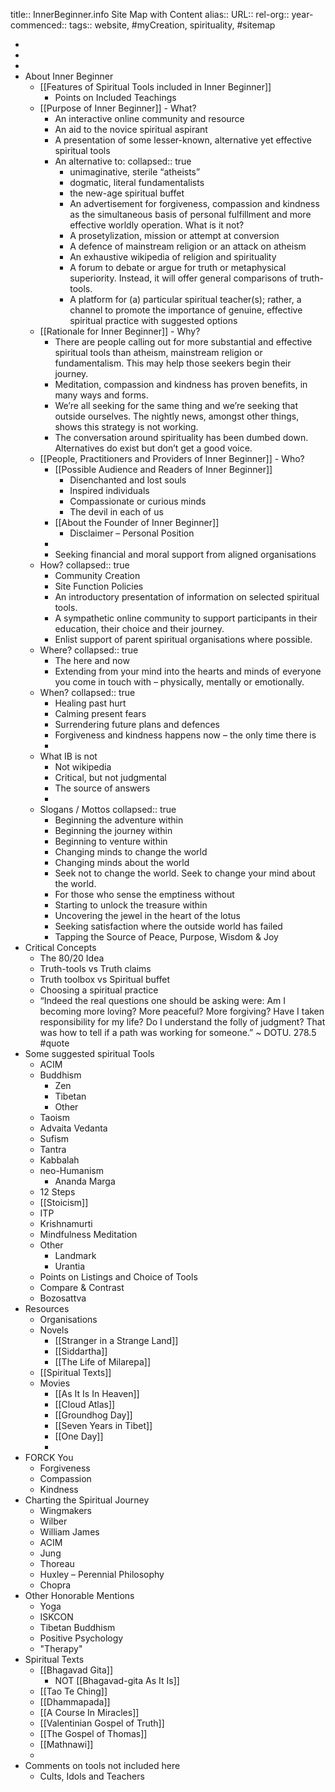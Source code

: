 title:: InnerBeginner.info Site Map with Content
alias::
URL::
rel-org::
year-commenced::
tags:: website, #myCreation, spirituality, #sitemap

-
-
-
- About Inner Beginner
	- [[Features of Spiritual Tools included in Inner Beginner]]
		- Points on Included Teachings
	- [[Purpose of Inner Beginner]] - What?
		- An interactive online community and resource
		- An aid to the novice spiritual aspirant
		- A presentation of some lesser-known, alternative yet effective spiritual tools
		- An alternative to:
		  collapsed:: true
			- unimaginative, sterile “atheists”
			- dogmatic, literal fundamentalists
			- the new-age spiritual buffet
			- An advertisement for forgiveness, compassion and kindness as the simultaneous basis of personal fulfillment and more effective worldly operation.
			  What is it not?
			- A prosetylization, mission or attempt at conversion
			- A defence of mainstream religion or an attack on atheism
			- An exhaustive wikipedia of religion and spirituality
			- A forum to debate or argue for truth or metaphysical superiority. Instead, it will offer general comparisons of truth-tools.
			- A platform for (a) particular spiritual teacher(s); rather, a channel to promote the importance of genuine, effective spiritual practice with suggested options
	- [[Rationale for Inner Beginner]] - Why?
		- There are people calling out for more substantial and effective spiritual tools than atheism, mainstream religion or fundamentalism. This may help those seekers begin their journey.
		- Meditation, compassion and kindness has proven benefits, in many ways and forms.
		- We’re all seeking for the same thing and we’re seeking that outside ourselves. The nightly news, amongst other things, shows this strategy is not working.
		- The conversation around spirituality has been dumbed down. Alternatives do exist but don’t get a good voice.
	- [[People, Practitioners and Providers of Inner Beginner]] - Who?
		- [[Possible Audience and Readers of Inner Beginner]]
			- Disenchanted and lost souls
			- Inspired individuals
			- Compassionate or curious minds
			- The devil in each of us
		- [[About the Founder of Inner Beginner]]
			- Disclaimer – Personal Position
		-
		- Seeking financial and moral support from aligned organisations
	- How?
	  collapsed:: true
		- Community Creation
		- Site Function Policies
		- An introductory presentation of information on selected spiritual tools.
		- A sympathetic online community to support participants in their education, their choice and their journey.
		- Enlist support of parent spiritual organisations where possible.
	- Where?
	  collapsed:: true
		- The here and now
		- Extending from your mind into the hearts and minds of everyone you come in touch with – physically, mentally or emotionally.
	- When?
	  collapsed:: true
		- Healing past hurt
		- Calming present fears
		- Surrendering future plans and defences
		- Forgiveness and kindness happens now – the only time there is
		-
	- What IB is not
		- Not wikipedia
		- Critical, but not judgmental
		- The source of answers
		-
	- Slogans / Mottos
	  collapsed:: true
		- Beginning the adventure within
		- Beginning the journey within
		- Beginning to venture within
		- Changing minds to change the world
		- Changing minds about the world
		- Seek not to change the world. Seek to change your mind about the world.
		- For those who sense the emptiness without
		- Starting to unlock the treasure within
		- Uncovering the jewel in the heart of the lotus
		- Seeking satisfaction where the outside world has failed
		- Tapping the Source of Peace, Purpose, Wisdom & Joy
- Critical Concepts
	- The 80/20 Idea
	- Truth-tools vs Truth claims
	- Truth toolbox vs Spiritual buffet
	- Choosing a spiritual practice
	- “Indeed the real questions one should be asking were: Am I becoming more loving? More peaceful? More forgiving? Have I taken responsibility for my life? Do I understand the folly of judgment? That was how to tell if a path was working for someone.” ~ DOTU. 278.5 #quote
- Some suggested spiritual Tools
	- ACIM
	- Buddhism
		- Zen
		- Tibetan
		- Other
	- Taoism
	- Advaita Vedanta
	- Sufism
	- Tantra
	- Kabbalah
	- neo-Humanism
		- Ananda Marga
	- 12 Steps
	- [[Stoicism]]
	- ITP
	- Krishnamurti
	- Mindfulness Meditation
	- Other
		- Landmark
		- Urantia
	- Points on Listings and Choice of Tools
	- Compare & Contrast
	- Bozosattva
- Resources
	- Organisations
	- Novels
		- [[Stranger in a Strange Land]]
		- [[Siddartha]]
		- [[The Life of Milarepa]]
	- [[Spiritual Texts]]
	- Movies
		- [[As It Is In Heaven]]
		- [[Cloud Atlas]]
		- [[Groundhog Day]]
		- [[Seven Years in Tibet]]
		- [[One Day]]
		-
- FORCK You
	- Forgiveness
	- Compassion
	- Kindness
- Charting the Spiritual Journey
	- Wingmakers
	- Wilber
	- William James
	- ACIM
	- Jung
	- Thoreau
	- Huxley – Perennial Philosophy
	- Chopra
- Other Honorable Mentions
	- Yoga
	- ISKCON
	- Tibetan Buddhism
	- Positive Psychology
	- "Therapy"
- Spiritual Texts
	- [[Bhagavad Gita]]
		- NOT [[Bhagavad-gita As It Is]]
	- [[Tao Te Ching]]
	- [[Dhammapada]]
	- [[A Course In Miracles]]
	- [[Valentinian Gospel of Truth]]
	- [[The Gospel of Thomas]]
	- [[Mathnawi]]
	-
- Comments on tools not included here
	- Cults, Idols and Teachers
